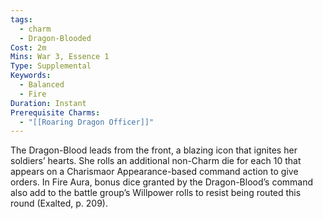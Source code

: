 ```yaml
---
tags:
  - charm
  - Dragon-Blooded
Cost: 2m
Mins: War 3, Essence 1
Type: Supplemental
Keywords:
  - Balanced
  - Fire
Duration: Instant
Prerequisite Charms:
  - "[[Roaring Dragon Officer]]"
---
```

The Dragon-Blood leads from the front, a blazing icon that ignites her soldiers’ hearts. She rolls an additional non-Charm die for each 10 that appears on a Charismaor Appearance-based command action to give orders. In Fire Aura, bonus dice granted by the Dragon-Blood’s command also add to the battle group’s Willpower rolls to resist being routed this round (Exalted, p. 209).